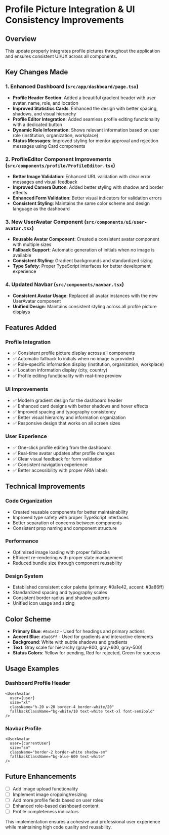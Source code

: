 # Profile Picture Integration & UI Consistency Improvements

## Overview
This update properly integrates profile pictures throughout the application and ensures consistent UI/UX across all components.

## Key Changes Made

### 1. Enhanced Dashboard (`src/app/dashboard/page.tsx`)
- **Profile Header Section**: Added a beautiful gradient header with user avatar, name, role, and location
- **Improved Statistics Cards**: Enhanced the design with better spacing, shadows, and visual hierarchy
- **Profile Editor Integration**: Added seamless profile editing functionality with a dedicated button
- **Dynamic Role Information**: Shows relevant information based on user role (institution, organization, workplace)
- **Status Messages**: Improved styling for mentor approval and rejection messages using Card components

### 2. ProfileEditor Component Improvements (`src/components/profile/ProfileEditor.tsx`)
- **Better Image Validation**: Enhanced URL validation with clear error messages and visual feedback
- **Improved Camera Button**: Added better styling with shadow and border effects
- **Enhanced Form Validation**: Better visual indicators for validation errors
- **Consistent Styling**: Maintains the same color scheme and design language as the dashboard

### 3. New UserAvatar Component (`src/components/ui/user-avatar.tsx`)
- **Reusable Avatar Component**: Created a consistent avatar component with multiple sizes
- **Fallback Support**: Automatic generation of initials when no image is available
- **Consistent Styling**: Gradient backgrounds and standardized sizing
- **Type Safety**: Proper TypeScript interfaces for better development experience

### 4. Updated Navbar (`src/components/navbar.tsx`)
- **Consistent Avatar Usage**: Replaced all avatar instances with the new UserAvatar component
- **Unified Design**: Maintains consistent styling across all profile picture displays

## Features Added

### Profile Integration
- ✅ Consistent profile picture display across all components
- ✅ Automatic fallback to initials when no image is provided
- ✅ Role-specific information display (institution, organization, workplace)
- ✅ Location information display (city, country)
- ✅ Profile editing functionality with real-time preview

### UI Improvements
- ✅ Modern gradient design for the dashboard header
- ✅ Enhanced card designs with better shadows and hover effects
- ✅ Improved spacing and typography consistency
- ✅ Better visual hierarchy and information organization
- ✅ Responsive design that works on all screen sizes

### User Experience
- ✅ One-click profile editing from the dashboard
- ✅ Real-time avatar updates after profile changes
- ✅ Clear visual feedback for form validation
- ✅ Consistent navigation experience
- ✅ Better accessibility with proper ARIA labels

## Technical Improvements

### Code Organization
- Created reusable components for better maintainability
- Improved type safety with proper TypeScript interfaces
- Better separation of concerns between components
- Consistent prop naming and component structure

### Performance
- Optimized image loading with proper fallbacks
- Efficient re-rendering with proper state management
- Reduced bundle size through component reusability

### Design System
- Established consistent color palette (primary: #0a1e42, accent: #3a86ff)
- Standardized spacing and typography scales
- Consistent border radius and shadow patterns
- Unified icon usage and sizing

## Color Scheme
- **Primary Blue**: `#0a1e42` - Used for headings and primary actions
- **Accent Blue**: `#3a86ff` - Used for gradients and interactive elements
- **Background**: White with subtle shadows and gradients
- **Text**: Gray scale for hierarchy (gray-800, gray-600, gray-500)
- **Status Colors**: Yellow for pending, Red for rejected, Green for success

## Usage Examples

### Dashboard Profile Header
```tsx
<UserAvatar 
  user={user}
  size="xl"
  className="h-20 w-20 border-4 border-white/20"
  fallbackClassName="bg-white/10 text-white text-xl font-semibold"
/>
```

### Navbar Profile
```tsx
<UserAvatar
  user={currentUser}
  size="sm"
  className="border-2 border-white shadow-sm"
  fallbackClassName="bg-blue-600 text-white"
/>
```

## Future Enhancements
- [ ] Add image upload functionality
- [ ] Implement image cropping/resizing
- [ ] Add more profile fields based on user roles
- [ ] Enhanced role-based dashboard content
- [ ] Profile completeness indicators

This implementation ensures a cohesive and professional user experience while maintaining high code quality and reusability.
